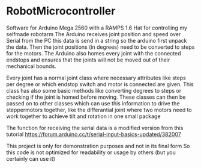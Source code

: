 # RobotMicrocontroller
Software for Arduino Mega 2560 with a RAMPS 1.6 Hat for controlling my selfmade robotarm
The Arduino receives joint position and speed over Serial from the PC this data is send in a string so the arduino first unpack the data.
Then the joint positions (in degrees) need to be converted to steps for the motors.
The Arduino also homes every joint with the connected endstops and ensures that the joints will not be moved out of their mechanical bounds.

Every joint has a normal joint class where necessary attributes like steps per degree or which endstop switch and motor is connected are given.
This class has also some basic methods like converting degrees to steps or checking if the joint is homed before moving.
These classes can then be passed on to other classes which can use this information to drive the steppermotors together, like the differantial joint where two motors
need to work together to achieve tilt and rotation in one small package

The function for receiving the serial data is a modified version from this tutorial
https://forum.arduino.cc/t/serial-input-basics-updated/382007

This project is only for demonstration purposes and not in its final form So this code is not optimized for readability or usage by others (but you certainly can use it)
